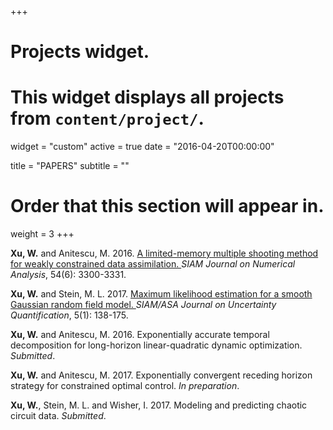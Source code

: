 +++
# Projects widget.
# This widget displays all projects from `content/project/`.
widget = "custom"
active = true
date = "2016-04-20T00:00:00"

title = "PAPERS"
subtitle = ""

# Order that this section will appear in.
weight = 3
+++

**Xu, W.** and Anitescu, M. 2016. <a href="/files/MSCN.pdf" target="_blank" style="color:lightnavy"> A limited-memory multiple shooting method for weakly constrained data assimilation. </a> *SIAM Journal on Numerical Analysis*, 54(6): 3300-3331.

**Xu, W.** and Stein, M. L. 2017. <a href="/files/MLE.pdf" target="_blank" style="color:lightnavy"> Maximum likelihood estimation for a smooth Gaussian random field model. </a> *SIAM/ASA Journal on Uncertainty Quantification*, 5(1): 138-175. 

**Xu, W.** and Anitescu, M. 2016. Exponentially accurate temporal decomposition for long-horizon linear-quadratic dynamic optimization. *Submitted*. 

**Xu, W.** and Anitescu, M. 2017. Exponentially convergent receding horizon strategy for constrained optimal control. *In preparation*.

**Xu, W.**, Stein, M. L. and Wisher, I. 2017. Modeling and predicting chaotic circuit data. *Submitted*.















